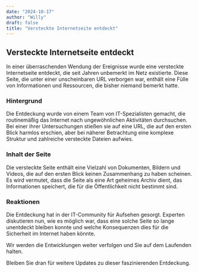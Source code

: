 ```yaml
---
date: "2024-10-17"
author: "Willy"
draft: false
title: "Versteckte Internetseite entdeckt"
---
```


## Versteckte Internetseite entdeckt

In einer überraschenden Wendung der Ereignisse wurde eine versteckte Internetseite entdeckt, die seit Jahren unbemerkt im Netz existierte. Diese Seite, die unter einer unscheinbaren URL verborgen war, enthält eine Fülle von Informationen und Ressourcen, die bisher niemand bemerkt hatte.

### Hintergrund

Die Entdeckung wurde von einem Team von IT-Spezialisten gemacht, die routinemäßig das Internet nach ungewöhnlichen Aktivitäten durchsuchen. Bei einer ihrer Untersuchungen stießen sie auf eine URL, die auf den ersten Blick harmlos erschien, aber bei näherer Betrachtung eine komplexe Struktur und zahlreiche versteckte Dateien aufwies.

### Inhalt der Seite

Die versteckte Seite enthält eine Vielzahl von Dokumenten, Bildern und Videos, die auf den ersten Blick keinen Zusammenhang zu haben scheinen. Es wird vermutet, dass die Seite als eine Art geheimes Archiv dient, das Informationen speichert, die für die Öffentlichkeit nicht bestimmt sind.

### Reaktionen

Die Entdeckung hat in der IT-Community für Aufsehen gesorgt. Experten diskutieren nun, wie es möglich war, dass eine solche Seite so lange unentdeckt bleiben konnte und welche Konsequenzen dies für die Sicherheit im Internet haben könnte.

Wir werden die Entwicklungen weiter verfolgen und Sie auf dem Laufenden halten.

Bleiben Sie dran für weitere Updates zu dieser faszinierenden Entdeckung.